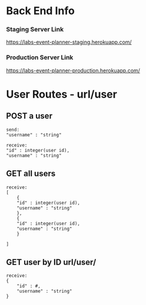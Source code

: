 # Back End Info

### Staging Server Link

https://labs-event-planner-staging.herokuapp.com/

### Production Server Link

https://labs-event-planner-production.herokuapp.com/

# User Routes - url/user

## POST a user

    send:
    "username" : "string"

    receive:
    "id" : integer(user id),
    "username" : "string"

## GET all users

    receive:
    [
        {
        "id" : integer(user id),
        "username" : "string"
        },
        {
        "id" : integer(user id),
        "username" : "string"
        }

    ]

## GET user by ID url/user/

    receive:
    {
        "id" : #,
        "username" : "string"
    }
